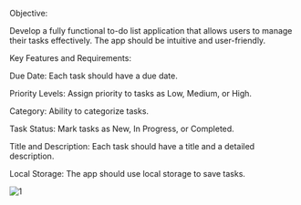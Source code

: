 Objective: 



Develop a fully functional to-do list application that allows users to manage their tasks effectively. The app should be intuitive and user-friendly. 

 

Key Features and Requirements: 

Due Date: Each task should have a due date. 

Priority Levels: Assign priority to tasks as Low, Medium, or High. 

Category: Ability to categorize tasks. 

Task Status: Mark tasks as New, In Progress, or Completed. 

Title and Description: Each task should have a title and a detailed description. 

Local Storage: The app should use local storage to save tasks. 

![1](https://github.com/vanapallivinaysai/todoapplication/assets/128125391/47d42872-8a60-4a8a-bf81-c2c220e9bf22)

